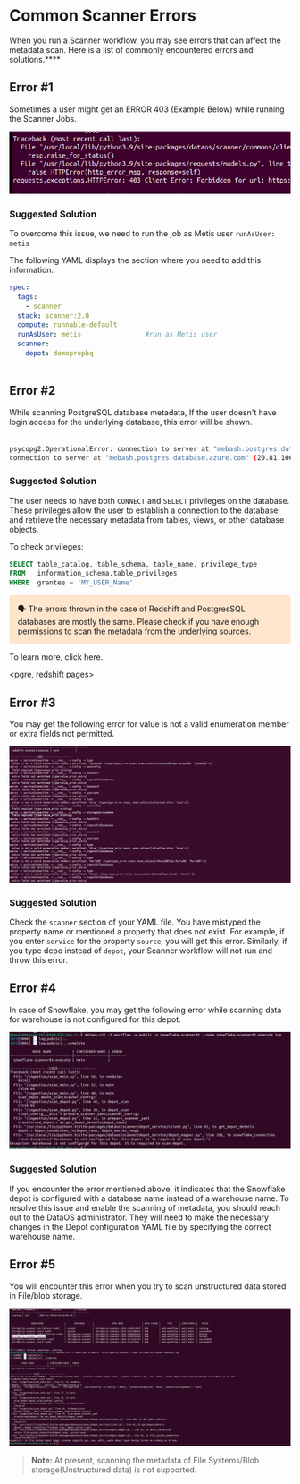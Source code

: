 # Common Scanner Errors

When you run a Scanner workflow, you may see errors that can affect the metadata scan. Here is a list of commonly encountered errors and solutions.****

## Error #1

Sometimes a user might get an ERROR 403 (Example Below) while running the Scanner Jobs.

![error1.png](common_scanner_errors/error1.png)

### **Suggested Solution**

To overcome this issue, we need to run the job as Metis user  `runAsUser: metis`

The following YAML displays the section where you need to add this information.

```yaml
spec:
  tags:
    - scanner
  stack: scanner:2.0
  compute: runnable-default
  runAsUser: metis                #run as Metis user
  scanner:
    depot: demoprepbq
          
```

## Error #2

While scanning PostgreSQL database metadata, If the user doesn't have login access for the underlying database, this error will be shown.

```bash

psycopg2.OperationalError: connection to server at "mebash.postgres.database.azure.com" (20.81.106.165), port 5432 failed: FATAL:  password authentication failed for user "ashish"
connection to server at "mebash.postgres.database.azure.com" (20.81.106.165), port 5432 failed: FATAL:  no pg_hba.conf entry for host "20.219.178.198", user "ashish", database "postgres", no encryption
```

### **Suggested Solution**

The user needs to have both `CONNECT` and `SELECT`  privileges on the database. These privileges allow the user to establish a connection to the database and retrieve the necessary metadata from tables, views, or other database objects.

To check privileges:

```sql
SELECT table_catalog, table_schema, table_name, privilege_type
FROM   information_schema.table_privileges 
WHERE  grantee = 'MY_USER_Name'
```

<aside style="background-color:#FFE5CC; padding:15px; border-radius:5px;">
🗣 The errors thrown in the case of Redshift and PostgresSQL databases are mostly the same. Please check if you have enough permissions to scan the metadata from the underlying sources.

</aside>

To learn more, click here.

<pgre, redshift pages>

## Error #3

You may get the following error for value is not a valid enumeration member or extra fields not permitted.

![error3.png](common_scanner_errors/error3.png)

### **Suggested Solution**

Check the `scanner` section of your YAML file. You have mistyped the property name or mentioned a property that does not exist. For example, if you enter `service` for the property `source`, you will get this error. Similarly, if you type depo instead of  `depot`, your Scanner workflow will not run and throw this error.

## Error #4

In case of Snowflake, you may get the following error while scanning data for warehouse is not configured for this depot.

![error4.png](common_scanner_errors/error4.png)

### **Suggested Solution**

If you encounter the error mentioned above, it indicates that the Snowflake depot is configured with a database name instead of a warehouse name. To resolve this issue and enable the scanning of metadata, you should reach out to the DataOS administrator. They will need to make the necessary changes in the Depot configuration YAML file by specifying the correct warehouse name.

## Error #5

You will encounter this error when you try to scan unstructured data stored in File/blob storage.

![error5.png](common_scanner_errors/error5.png)

> **Note:** At present, scanning the metadata of File Systems/Blob storage(Unstructured data) is not supported.
